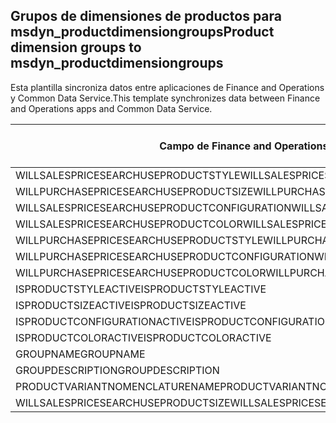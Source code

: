 ## <a name="product-dimension-groups-to-msdyn_productdimensiongroups"></a><span data-ttu-id="01f22-101">Grupos de dimensiones de productos para msdyn_productdimensiongroups</span><span class="sxs-lookup"><span data-stu-id="01f22-101">Product dimension groups to msdyn_productdimensiongroups</span></span>

<span data-ttu-id="01f22-102">Esta plantilla sincroniza datos entre aplicaciones de Finance and Operations y Common Data Service.</span><span class="sxs-lookup"><span data-stu-id="01f22-102">This template synchronizes data between Finance and Operations apps and Common Data Service.</span></span>

<span data-ttu-id="01f22-103">Campo de Finance and Operations</span><span class="sxs-lookup"><span data-stu-id="01f22-103">Finance and Operations field</span></span> | <span data-ttu-id="01f22-104">Tipo de asignación</span><span class="sxs-lookup"><span data-stu-id="01f22-104">Map type</span></span> | <span data-ttu-id="01f22-105">Otro campo de Dynamics 365</span><span class="sxs-lookup"><span data-stu-id="01f22-105">Other Dynamics 365 field</span></span> | <span data-ttu-id="01f22-106">Valor predeterminado</span><span class="sxs-lookup"><span data-stu-id="01f22-106">Default value</span></span>
---|---|---|---
<span data-ttu-id="01f22-107">WILLSALESPRICESEARCHUSEPRODUCTSTYLE</span><span class="sxs-lookup"><span data-stu-id="01f22-107">WILLSALESPRICESEARCHUSEPRODUCTSTYLE</span></span> | >< | <span data-ttu-id="01f22-108">msdyn_willsalespricesearchuseproductstyle</span><span class="sxs-lookup"><span data-stu-id="01f22-108">msdyn_willsalespricesearchuseproductstyle</span></span> | 
<span data-ttu-id="01f22-109">WILLPURCHASEPRICESEARCHUSEPRODUCTSIZE</span><span class="sxs-lookup"><span data-stu-id="01f22-109">WILLPURCHASEPRICESEARCHUSEPRODUCTSIZE</span></span> | >< | <span data-ttu-id="01f22-110">msdyn_willpurchasepricesearchuseproductsize</span><span class="sxs-lookup"><span data-stu-id="01f22-110">msdyn_willpurchasepricesearchuseproductsize</span></span> | 
<span data-ttu-id="01f22-111">WILLSALESPRICESEARCHUSEPRODUCTCONFIGURATION</span><span class="sxs-lookup"><span data-stu-id="01f22-111">WILLSALESPRICESEARCHUSEPRODUCTCONFIGURATION</span></span> | >< | <span data-ttu-id="01f22-112">msdyn_willsalespricesearchuseprodconfig</span><span class="sxs-lookup"><span data-stu-id="01f22-112">msdyn_willsalespricesearchuseprodconfig</span></span> | 
<span data-ttu-id="01f22-113">WILLSALESPRICESEARCHUSEPRODUCTCOLOR</span><span class="sxs-lookup"><span data-stu-id="01f22-113">WILLSALESPRICESEARCHUSEPRODUCTCOLOR</span></span> | >< | <span data-ttu-id="01f22-114">msdyn_willsalespricesearchuseproductcolor</span><span class="sxs-lookup"><span data-stu-id="01f22-114">msdyn_willsalespricesearchuseproductcolor</span></span> | 
<span data-ttu-id="01f22-115">WILLPURCHASEPRICESEARCHUSEPRODUCTSTYLE</span><span class="sxs-lookup"><span data-stu-id="01f22-115">WILLPURCHASEPRICESEARCHUSEPRODUCTSTYLE</span></span> | >< | <span data-ttu-id="01f22-116">msdyn_willpurchasepricesearchuseproductstyle</span><span class="sxs-lookup"><span data-stu-id="01f22-116">msdyn_willpurchasepricesearchuseproductstyle</span></span> | 
<span data-ttu-id="01f22-117">WILLPURCHASEPRICESEARCHUSEPRODUCTCONFIGURATION</span><span class="sxs-lookup"><span data-stu-id="01f22-117">WILLPURCHASEPRICESEARCHUSEPRODUCTCONFIGURATION</span></span> | >< | <span data-ttu-id="01f22-118">msdyn_willpurchpricesearchuseprodconfig</span><span class="sxs-lookup"><span data-stu-id="01f22-118">msdyn_willpurchpricesearchuseprodconfig</span></span> | 
<span data-ttu-id="01f22-119">WILLPURCHASEPRICESEARCHUSEPRODUCTCOLOR</span><span class="sxs-lookup"><span data-stu-id="01f22-119">WILLPURCHASEPRICESEARCHUSEPRODUCTCOLOR</span></span> | >< | <span data-ttu-id="01f22-120">msdyn_willpurchpricesearchuseproductcolor</span><span class="sxs-lookup"><span data-stu-id="01f22-120">msdyn_willpurchpricesearchuseproductcolor</span></span> | 
<span data-ttu-id="01f22-121">ISPRODUCTSTYLEACTIVE</span><span class="sxs-lookup"><span data-stu-id="01f22-121">ISPRODUCTSTYLEACTIVE</span></span> | >< | <span data-ttu-id="01f22-122">msdyn_isproductstyleactive</span><span class="sxs-lookup"><span data-stu-id="01f22-122">msdyn_isproductstyleactive</span></span> | 
<span data-ttu-id="01f22-123">ISPRODUCTSIZEACTIVE</span><span class="sxs-lookup"><span data-stu-id="01f22-123">ISPRODUCTSIZEACTIVE</span></span> | >< | <span data-ttu-id="01f22-124">msdyn_isproductsizeactive</span><span class="sxs-lookup"><span data-stu-id="01f22-124">msdyn_isproductsizeactive</span></span> | 
<span data-ttu-id="01f22-125">ISPRODUCTCONFIGURATIONACTIVE</span><span class="sxs-lookup"><span data-stu-id="01f22-125">ISPRODUCTCONFIGURATIONACTIVE</span></span> | >< | <span data-ttu-id="01f22-126">msdyn_isproductconfigurationactive</span><span class="sxs-lookup"><span data-stu-id="01f22-126">msdyn_isproductconfigurationactive</span></span> | 
<span data-ttu-id="01f22-127">ISPRODUCTCOLORACTIVE</span><span class="sxs-lookup"><span data-stu-id="01f22-127">ISPRODUCTCOLORACTIVE</span></span> | >< | <span data-ttu-id="01f22-128">msdyn_isproductcoloractive</span><span class="sxs-lookup"><span data-stu-id="01f22-128">msdyn_isproductcoloractive</span></span> | 
<span data-ttu-id="01f22-129">GROUPNAME</span><span class="sxs-lookup"><span data-stu-id="01f22-129">GROUPNAME</span></span> | = | <span data-ttu-id="01f22-130">msdyn_groupname</span><span class="sxs-lookup"><span data-stu-id="01f22-130">msdyn_groupname</span></span> | 
<span data-ttu-id="01f22-131">GROUPDESCRIPTION</span><span class="sxs-lookup"><span data-stu-id="01f22-131">GROUPDESCRIPTION</span></span> | = | <span data-ttu-id="01f22-132">msdyn_groupdescription</span><span class="sxs-lookup"><span data-stu-id="01f22-132">msdyn_groupdescription</span></span> | 
<span data-ttu-id="01f22-133">PRODUCTVARIANTNOMENCLATURENAME</span><span class="sxs-lookup"><span data-stu-id="01f22-133">PRODUCTVARIANTNOMENCLATURENAME</span></span> | = | <span data-ttu-id="01f22-134">msdyn_productvariantnomenclaturename</span><span class="sxs-lookup"><span data-stu-id="01f22-134">msdyn_productvariantnomenclaturename</span></span> | 
<span data-ttu-id="01f22-135">WILLSALESPRICESEARCHUSEPRODUCTSIZE</span><span class="sxs-lookup"><span data-stu-id="01f22-135">WILLSALESPRICESEARCHUSEPRODUCTSIZE</span></span> | >< | <span data-ttu-id="01f22-136">msdyn_willsalespricesearchuseproductsize</span><span class="sxs-lookup"><span data-stu-id="01f22-136">msdyn_willsalespricesearchuseproductsize</span></span> | 
